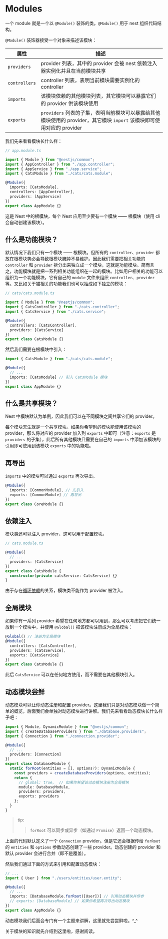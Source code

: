 # Modules

一个 module 就是一个以 `@Module()` 装饰的类。`@Module()` 用于 nest 组织代码结构。

`@Module()` 装饰器接受一个对象来描述该模块：

| 属性          | 描述                                                                                                                   |
| ------------- | ---------------------------------------------------------------------------------------------------------------------- |
| `providers`   | provider 列表，其中的 provider 会被 nest 依赖注入器实例化并且在当前模块共享                                            |
| `controllers` | controller 列表，表明当前模块需要实例化的 controller                                                                   |
| `imports`     | 该模块依赖的其他模块列表，其它模块可以暴露它们的 provider 供该模块使用                                                 |
| `exports`     | `providers` 列表的子集，表明当前模块可以暴露给其他模块使用的 provider，其它模块 `import` 该模块即可使用对应的 provider |

我们先来看看模块长什么样：

```ts
// app.module.ts

import { Module } from "@nestjs/common";
import { AppController } from "./app.controller";
import { AppService } from "./app.service";
import { CatsModule } from "./cats/cats.module";

@Module({
  imports: [CatsModule],
  controllers: [AppController],
  providers: [AppService]
})
export class AppModule {}
```

这是 Nest 中的根模块，每个 Nest 应用至少要有一个模块 —— 根模块（使用 cli 会自动创建该模块）。

## 什么是功能模块？

默认情况下我们只有一个模块 —— 根模块。但所有的 `controller`、`provider` 都放在根模块势必会导致根模块臃肿不易维护。因此我们需要把相关功能的 `controller` 和 `provider` 拆分出来独立成一个模块，这就是功能模块。简而言之，功能模块就是把一系列相关功能组织在一起的模块。比如用户相关的功能可以组织为一个功能模块，它有自己的 `module` 文件来组织 `controller`、`provider` 等。又比如关于猫相关的功能我们也可以抽成如下独立的模块：

```ts
// cats/cats.module.ts

import { Module } from "@nestjs/common";
import { CatsController } from "./cats.controller";
import { CatsService } from "./cats.service";

@Module({
  controllers: [CatsController],
  providers: [CatsService]
})
export class CatsModule {}
```

然后我们需要在根模块中引入：

```ts
import { CatsModule } from "./cats/cats.module";

@Module({
  // ...
  imports: [CatsModule] // 引入 CatsModule 模块
})
export class AppModule {}
```

## 什么是共享模块？

Nest 中模块默认为单例，因此我们可以在不同模块之间共享它们的 provider。

每个模块天生就是一个共享模块。如果你希望别的模块能使用该模块的 provider，那么将对应的 provider 加入到 `exports` 中即可（注意：`exports` 是 `providers` 的子集），此后所有其他模块只需要在自己的 `imports` 中添加该模块的引用即可使用到该模块 `exports` 中的功能啦。

## 再导出

`imports` 中的模块可以通过 `exports` 再次导出。

```ts
@Module({
  imports: [CommonModule], // 先引入
  exports: [CommonModule] // 再导出
})
export class CoreModule {}
```

## 依赖注入

模块类还可以注入 provider，这可以用于配置模块。

```ts
// cats.module.ts

@Module({
  // ...
  providers: [CatsService]
})
export class CatsModule {
  constructor(private catsService: CatsService) {}
}
```

由于存在[循环依赖](https://docs.nestjs.com/fundamentals/circular-dependency)的关系，模块类不能作为 provider 被注入。

## 全局模块

如果你有一系列 provider 希望在任何地方都可以用到，那么可以考虑把它们统一放到一个模块中，并使用 `@Global()` 把该模块注册成为全局模块：

```ts
@Global() // 注册为全局模块
@Module({
  controllers: [CatsController],
  providers: [CatsService],
  exports: [CatsService]
})
export class CatsModule {}
```

此后 `CatsService` 可以在任何地方使用，而不需要在其他模块引入。

## 动态模块尝鲜

动态模块可以让你动态注册和配置 provider。这里我们只是对动态模块做一个简单的概览，后面我们会单独对动态模块进行讲解。我们先来看看动态模块长什么样子吧：

```ts
import { Module, DynamicModule } from "@nestjs/common";
import { createDatabaseProviders } from "./database.providers";
import { Connection } from "./connection.provider";

@Module({
  // ...
  providers: [Connection]
})
export class DatabaseModule {
  static forRoot(entities = [], options?): DynamicModule {
    const providers = createDatabaseProviders(options, entities);
    return {
      // global: true,  // 如果你希望该动态模块注册为全局模块
      module: DatabaseModule,
      providers: providers,
      exports: providers
    };
  }
}
```

> tip:
>
> > `forRoot` 可以同步或异步（如通过 `Promise`）返回一个动态模块。

上面的代码默认定义了一个 `Connection` provider。但是它还会根据传给 `forRoot` 的 `entities` 和 `options` 参数动态创建了一些 provider。动态创建的 provider 和默认 provider 会进行合并（即不是覆盖）。

然后我们通过下面的方式来引用和配置动态模块：

```ts
// ...
import { User } from "./users/entities/user.entity";

@Module({
  // ...
  imports: [DatabaseModule.forRoot([User])] // 引用动态模块并传参
  // exports: [DatabaseModule] // 如果你希望再次导出动态模块
})
export class AppModule {}
```

动态模块我们后面会专门有一个主题来讲解，这里就先尝尝鲜啦。^\_^

关于模块的知识就先介绍到这里啦，感谢阅读。
